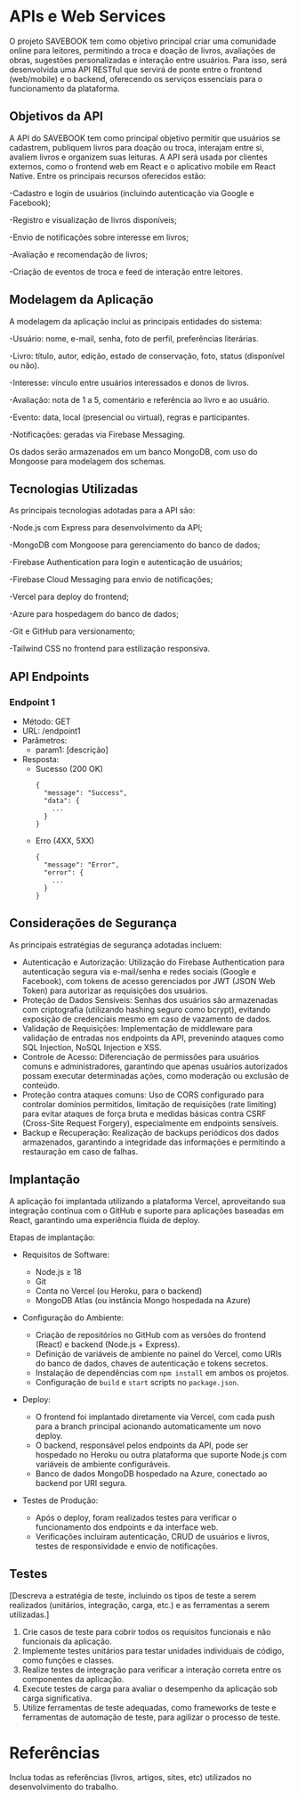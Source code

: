 # APIs e Web Services

O projeto SAVEBOOK tem como objetivo principal criar uma comunidade online para leitores, permitindo a troca e doação de livros, avaliações de obras, sugestões personalizadas e interação entre usuários. Para isso, será desenvolvida uma API RESTful que servirá de ponte entre o frontend (web/mobile) e o backend, oferecendo os serviços essenciais para o funcionamento da plataforma.

## Objetivos da API

A API do SAVEBOOK tem como principal objetivo permitir que usuários se cadastrem, publiquem livros para doação ou troca, interajam entre si, avaliem livros e organizem suas leituras. A API será usada por clientes externos, como o frontend web em React e o aplicativo mobile em React Native. Entre os principais recursos oferecidos estão:

-Cadastro e login de usuários (incluindo autenticação via Google e Facebook);

-Registro e visualização de livros disponíveis;

-Envio de notificações sobre interesse em livros;

-Avaliação e recomendação de livros;

-Criação de eventos de troca e feed de interação entre leitores.


## Modelagem da Aplicação

A modelagem da aplicação inclui as principais entidades do sistema:

-Usuário: nome, e-mail, senha, foto de perfil, preferências literárias.

-Livro: título, autor, edição, estado de conservação, foto, status (disponível ou não).

-Interesse: vínculo entre usuários interessados e donos de livros.

-Avaliação: nota de 1 a 5, comentário e referência ao livro e ao usuário.

-Evento: data, local (presencial ou virtual), regras e participantes.

-Notificações: geradas via Firebase Messaging.

Os dados serão armazenados em um banco MongoDB, com uso do Mongoose para modelagem dos schemas.


## Tecnologias Utilizadas

As principais tecnologias adotadas para a API são:

-Node.js com Express para desenvolvimento da API;

-MongoDB com Mongoose para gerenciamento do banco de dados;

-Firebase Authentication para login e autenticação de usuários;

-Firebase Cloud Messaging para envio de notificações;

-Vercel para deploy do frontend;

-Azure para hospedagem do banco de dados;

-Git e GitHub para versionamento;

-Tailwind CSS no frontend para estilização responsiva.

## API Endpoints

### Endpoint 1
- Método: GET
- URL: /endpoint1
- Parâmetros:
  - param1: [descrição]
- Resposta:
  - Sucesso (200 OK)
    ```
    {
      "message": "Success",
      "data": {
        ...
      }
    }
    ```
  - Erro (4XX, 5XX)
    ```
    {
      "message": "Error",
      "error": {
        ...
      }
    }
    ```

## Considerações de Segurança

As principais estratégias de segurança adotadas incluem:

- Autenticação e Autorização: Utilização do Firebase Authentication para autenticação segura via e-mail/senha e redes sociais (Google e Facebook), com tokens de acesso gerenciados por JWT (JSON Web Token) para autorizar as requisições dos usuários.
- Proteção de Dados Sensíveis: Senhas dos usuários são armazenadas com criptografia (utilizando hashing seguro como bcrypt), evitando exposição de credenciais mesmo em caso de vazamento de dados.
- Validação de Requisições: Implementação de middleware para validação de entradas nos endpoints da API, prevenindo ataques como SQL Injection, NoSQL Injection e XSS.
- Controle de Acesso: Diferenciação de permissões para usuários comuns e administradores, garantindo que apenas usuários autorizados possam executar determinadas ações, como moderação ou exclusão de conteúdo.
- Proteção contra ataques comuns: Uso de CORS configurado para controlar domínios permitidos, limitação de requisições (rate limiting) para evitar ataques de força bruta e medidas básicas contra CSRF (Cross-Site Request Forgery), especialmente em endpoints sensíveis.
- Backup e Recuperação: Realização de backups periódicos dos dados armazenados, garantindo a integridade das informações e permitindo a restauração em caso de falhas.

## Implantação

A aplicação foi implantada utilizando a plataforma Vercel, aproveitando sua integração contínua com o GitHub e suporte para aplicações baseadas em React, garantindo uma experiência fluida de deploy.

Etapas de implantação:

- Requisitos de Software:
  - Node.js ≥ 18
  - Git
  - Conta no Vercel (ou Heroku, para o backend)
  - MongoDB Atlas (ou instância Mongo hospedada na Azure)

- Configuração do Ambiente:
  - Criação de repositórios no GitHub com as versões do frontend (React) e backend (Node.js + Express).
  - Definição de variáveis de ambiente no painel do Vercel, como URIs do banco de dados, chaves de autenticação e tokens secretos.
  - Instalação de dependências com `npm install` em ambos os projetos.
  - Configuração de `build` e `start` scripts no `package.json`.

- Deploy:
  - O frontend foi implantado diretamente via Vercel, com cada push para a branch principal acionando automaticamente um novo deploy.
  - O backend, responsável pelos endpoints da API, pode ser hospedado no Heroku ou outra plataforma que suporte Node.js com variáveis de ambiente configuráveis.
  - Banco de dados MongoDB hospedado na Azure, conectado ao backend por URI segura.

- Testes de Produção:
  - Após o deploy, foram realizados testes para verificar o funcionamento dos endpoints e da interface web.
  - Verificações incluíram autenticação, CRUD de usuários e livros, testes de responsividade e envio de notificações.

## Testes

[Descreva a estratégia de teste, incluindo os tipos de teste a serem realizados (unitários, integração, carga, etc.) e as ferramentas a serem utilizadas.]

1. Crie casos de teste para cobrir todos os requisitos funcionais e não funcionais da aplicação.
2. Implemente testes unitários para testar unidades individuais de código, como funções e classes.
3. Realize testes de integração para verificar a interação correta entre os componentes da aplicação.
4. Execute testes de carga para avaliar o desempenho da aplicação sob carga significativa.
5. Utilize ferramentas de teste adequadas, como frameworks de teste e ferramentas de automação de teste, para agilizar o processo de teste.

# Referências

Inclua todas as referências (livros, artigos, sites, etc) utilizados no desenvolvimento do trabalho.
